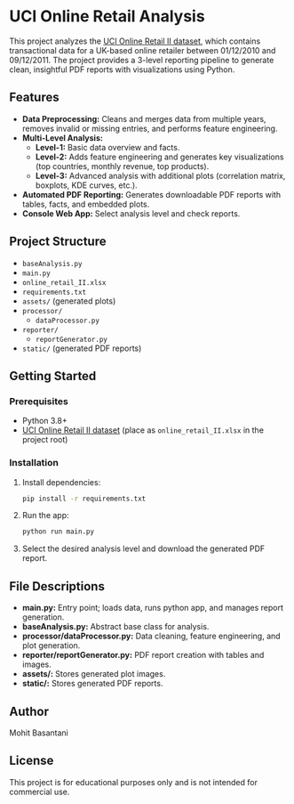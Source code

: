 # UCI Online Retail Analysis

This project analyzes the [UCI Online Retail II dataset](https://archive.ics.uci.edu/ml/datasets/Online+Retail+II), which contains transactional data for a UK-based online retailer between 01/12/2010 and 09/12/2011. The project provides a 3-level reporting pipeline to generate clean, insightful PDF reports with visualizations using Python.

## Features

- **Data Preprocessing:** Cleans and merges data from multiple years, removes invalid or missing entries, and performs feature engineering.
- **Multi-Level Analysis:**
  - **Level-1:** Basic data overview and facts.
  - **Level-2:** Adds feature engineering and generates key visualizations (top countries, monthly revenue, top products).
  - **Level-3:** Advanced analysis with additional plots (correlation matrix, boxplots, KDE curves, etc.).
- **Automated PDF Reporting:** Generates downloadable PDF reports with tables, facts, and embedded plots.
- **Console Web App:** Select analysis level and check reports.

## Project Structure

- `baseAnalysis.py`
- `main.py`
- `online_retail_II.xlsx`
- `requirements.txt`
- `assets/` (generated plots)
- `processor/`
  - `dataProcessor.py`
- `reporter/`
  - `reportGenerator.py`
- `static/` (generated PDF reports)

## Getting Started

### Prerequisites

- Python 3.8+
- [UCI Online Retail II dataset](https://archive.ics.uci.edu/ml/datasets/Online+Retail+II) (place as `online_retail_II.xlsx` in the project root)

### Installation

1. Install dependencies:
    ```sh
    pip install -r requirements.txt
    ```

2. Run the app:
    ```sh
    python run main.py
    ```

3. Select the desired analysis level and download the generated PDF report.

## File Descriptions

- **main.py:** Entry point; loads data, runs python app, and manages report generation.
- **baseAnalysis.py:** Abstract base class for analysis.
- **processor/dataProcessor.py:** Data cleaning, feature engineering, and plot generation.
- **reporter/reportGenerator.py:** PDF report creation with tables and images.
- **assets/:** Stores generated plot images.
- **static/:** Stores generated PDF reports.

## Author

Mohit Basantani

## License

This project is for educational purposes only and is not intended for commercial use.
